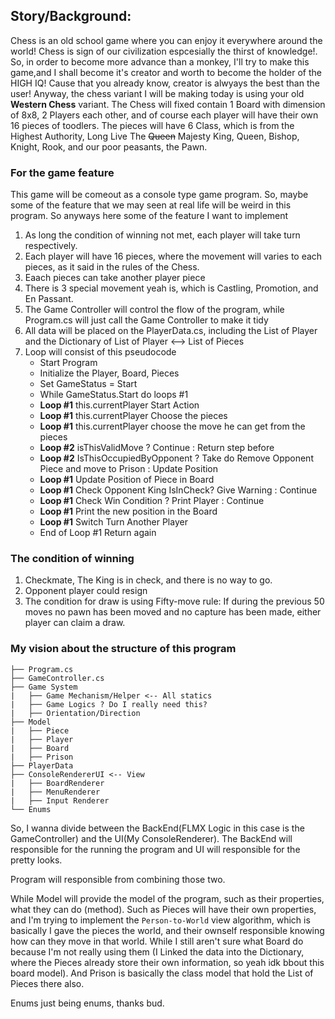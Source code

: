 ## Story/Background:
Chess is an old school game where you can enjoy it everywhere around the world! Chess is sign of our civilization espcesially the thirst of knowledge!. So, in order to become more advance than a monkey, I'll try to make this game,and I shall become it's creator and worth to become the holder of the HIGH IQ! Cause that you already know, creator is alwyays the best than the user! Anyway, the chess variant I will be making today is using your old <b>Western Chess</b> variant. The Chess will fixed contain 1 Board with dimension of 8x8, 2 Players each other, and of course each player will have their own 16 pieces of toodlers. The pieces will have 6 Class, which is from the Highest Authority, Long Live The <s>Queen</s> Majesty King, Queen, Bishop, Knight, Rook, and our poor peasants, the Pawn.

### For the game feature
This game will be comeout as a console type game program. So, maybe some of the feature that we may seen at real life will be weird in this program. So anyways here some of the feature I want to implement
1. As long the condition of winning not met, each player will take turn respectively.
2. Each player will have 16 pieces, where the movement will varies to each pieces, as it said in the rules of the Chess.
3. Eaach pieces can take another player piece
4. There is 3 special movement yeah is, which is Castling, Promotion, and En Passant.
5. The Game Controller will control the flow of the program, while Program.cs will just call the Game Controller to make it tidy
6. All data will be placed on the PlayerData.cs, including the List of Player and the Dictionary of List of Player <--> List of Pieces
7. Loop will consist of this pseudocode  
    * Start Program 
    * Initialize the Player, Board, Pieces
    * Set GameStatus = Start
    * While GameStatus.Start do loops #1
    * <b>Loop #1</b> this.currentPlayer Start Action
    * <b>Loop #1</b> this.currentPlayer Choose the pieces
    * <b>Loop #1</b> this.currentPlayer choose the move he can get from the pieces
    * <b>Loop #2</b> isThisValidMove ? Continue : Return step before
    * <b>Loop #2</b> IsThisOccupiedByOpponent ? Take do Remove Opponent Piece and move to Prison : Update Position
    * <b>Loop #1</b> Update Position of Piece in Board
    * <b>Loop #1</b> Check Opponent King IsInCheck? Give Warning : Continue
    * <b>Loop #1</b> Check Win Condition ? Print Player : Continue 
    * <b>Loop #1</b> Print the new position in the Board
    * <b>Loop #1</b> Switch Turn Another Player
    * End of Loop #1 Return again


### The condition of winning 
1. Checkmate, The King is in check, and there is no way to go.
2. Opponent player could resign
3. The condition for draw is using Fifty-move rule: If during the previous 50 moves no pawn has been moved and no capture has been made, either player can claim a draw.

### My vision about the structure of this program
```
├── Program.cs
├── GameController.cs
├── Game System
|   ├── Game Mechanism/Helper <-- All statics
|   ├── Game Logics ? Do I really need this?
|   ├── Orientation/Direction
├── Model
|   ├── Piece
|   ├── Player
|   ├── Board
|   ├── Prison
├── PlayerData
├── ConsoleRendererUI <-- View
|   ├── BoardRenderer
|   ├── MenuRenderer
|   ├── Input Renderer
└── Enums
```
So, I wanna divide between the BackEnd(FLMX Logic in this case is the GameController) and the UI(My ConsoleRenderer). The BackEnd will responsible for the running the program and UI will responsible for the pretty looks.

Program will responsible from combining those two.

While Model will provide the model of the program, such as their properties, what they can do (method). Such as Pieces will have their own properties, and I'm trying to implement the `Person-to-World` view algorithm, which is basically I gave the pieces the world, and their ownself responsible knowing how can they move in that world. While I still aren't sure what Board do because I'm not really using them (I Linked the data into the Dictionary, where the Pieces already store their own information, so yeah idk bbout this board model). And Prison is basically the class model that hold the List of Pieces there also.

Enums just being enums, thanks bud.
